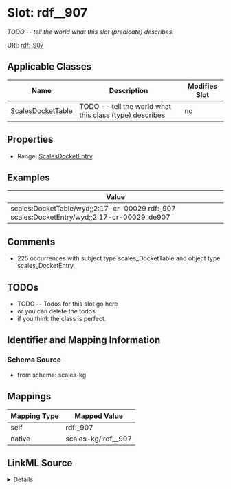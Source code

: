 

# Slot: rdf__907


_TODO -- tell the world what this slot (predicate) describes._





URI: [rdf:_907](http://www.w3.org/1999/02/22-rdf-syntax-ns#_907)



<!-- no inheritance hierarchy -->





## Applicable Classes

| Name | Description | Modifies Slot |
| --- | --- | --- |
| [ScalesDocketTable](../classes/ScalesDocketTable.md) | TODO -- tell the world what this class (type) describes |  no  |







## Properties

* Range: [ScalesDocketEntry](../classes/ScalesDocketEntry.md)






## Examples

| Value |
| --- |
| scales:DocketTable/wyd;;2:17-cr-00029 rdf:_907 scales:DocketEntry/wyd;;2:17-cr-00029_de907 |

## Comments

* 225 occurrences with subject type scales_DocketTable and object type scales_DocketEntry.

## TODOs

* TODO -- Todos for this slot go here
* or you can delete the todos
* if you think the class is perfect.

## Identifier and Mapping Information







### Schema Source


* from schema: scales-kg




## Mappings

| Mapping Type | Mapped Value |
| ---  | ---  |
| self | rdf:_907 |
| native | scales-kg/:rdf__907 |




## LinkML Source

<details>
```yaml
name: rdf__907
description: TODO -- tell the world what this slot (predicate) describes.
todos:
- TODO -- Todos for this slot go here
- or you can delete the todos
- if you think the class is perfect.
comments:
- 225 occurrences with subject type scales_DocketTable and object type scales_DocketEntry.
examples:
- value: scales:DocketTable/wyd;;2:17-cr-00029 rdf:_907 scales:DocketEntry/wyd;;2:17-cr-00029_de907
from_schema: scales-kg
rank: 1000
slot_uri: rdf:_907
alias: rdf__907
domain_of:
- scales_DocketTable
range: scales_DocketEntry

```
</details>